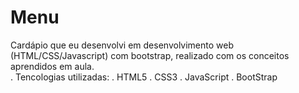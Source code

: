 # Menu
Cardápio que eu desenvolvi em desenvolvimento web (HTML/CSS/Javascript) com bootstrap, realizado com os conceitos aprendidos em aula.
</br>
. Tencologias utilizadas:
. HTML5
. CSS3
. JavaScript
. BootStrap
